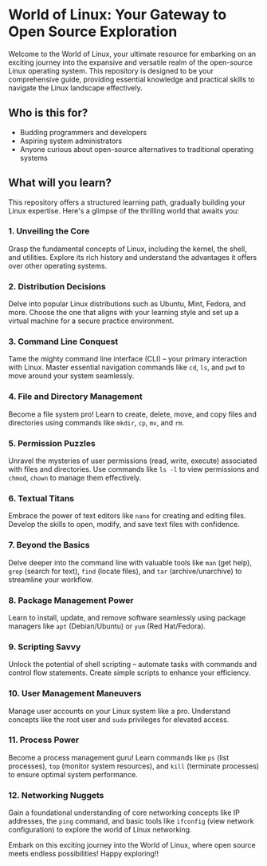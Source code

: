 # World of Linux: Your Gateway to Open Source Exploration

Welcome to the World of Linux, your ultimate resource for embarking on an exciting journey into the expansive and versatile realm of the open-source Linux operating system. This repository is designed to be your comprehensive guide, providing essential knowledge and practical skills to navigate the Linux landscape effectively.

## Who is this for?

- Budding programmers and developers
- Aspiring system administrators
- Anyone curious about open-source alternatives to traditional operating systems

## What will you learn?

This repository offers a structured learning path, gradually building your Linux expertise. Here's a glimpse of the thrilling world that awaits you:

### 1. Unveiling the Core
Grasp the fundamental concepts of Linux, including the kernel, the shell, and utilities. Explore its rich history and understand the advantages it offers over other operating systems.

### 2. Distribution Decisions
Delve into popular Linux distributions such as Ubuntu, Mint, Fedora, and more. Choose the one that aligns with your learning style and set up a virtual machine for a secure practice environment.

### 3. Command Line Conquest
Tame the mighty command line interface (CLI) – your primary interaction with Linux. Master essential navigation commands like `cd`, `ls`, and `pwd` to move around your system seamlessly.

### 4. File and Directory Management
Become a file system pro! Learn to create, delete, move, and copy files and directories using commands like `mkdir`, `cp`, `mv`, and `rm`.

### 5. Permission Puzzles
Unravel the mysteries of user permissions (read, write, execute) associated with files and directories. Use commands like `ls -l` to view permissions and `chmod`, `chown` to manage them effectively.

### 6. Textual Titans
Embrace the power of text editors like `nano` for creating and editing files. Develop the skills to open, modify, and save text files with confidence.

### 7. Beyond the Basics
Delve deeper into the command line with valuable tools like `man` (get help), `grep` (search for text), `find` (locate files), and `tar` (archive/unarchive) to streamline your workflow.

### 8. Package Management Power
Learn to install, update, and remove software seamlessly using package managers like `apt` (Debian/Ubuntu) or `yum` (Red Hat/Fedora).

### 9. Scripting Savvy
Unlock the potential of shell scripting – automate tasks with commands and control flow statements. Create simple scripts to enhance your efficiency.

### 10. User Management Maneuvers
Manage user accounts on your Linux system like a pro. Understand concepts like the root user and `sudo` privileges for elevated access.

### 11. Process Power
Become a process management guru! Learn commands like `ps` (list processes), `top` (monitor system resources), and `kill` (terminate processes) to ensure optimal system performance.

### 12. Networking Nuggets
Gain a foundational understanding of core networking concepts like IP addresses, the `ping` command, and basic tools like `ifconfig` (view network configuration) to explore the world of Linux networking.

Embark on this exciting journey into the World of Linux, where open source meets endless possibilities! Happy exploring!!
